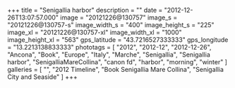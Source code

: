 +++
title = "Senigallia harbor"
description = ""
date = "2012-12-26T13:07:57.000"
image = "20121226@130757"
image_s = "20121226@130757-s"
image_width_s = "400"
image_height_s = "225"
image_xl = "20121226@130757-xl"
image_width_xl = "1000"
image_height_xl = "563"
gps_latitude = "43.7216527333333"
gps_longitude = "13.2213138833333"
phototags = [ "2012", "2012-12", "2012-12-26", "Ancona", "Book", "Europe", "Italy", "Marche", "Senigallia", "Senigallia harbor", "SenigalliaMareCollina", "canon fd", "harbor", "morning", "winter" ]
galleries = [ "", "2012 Timeline", "Book Senigallia Mare Collina", "Senigallia City and Seaside" ]
+++

